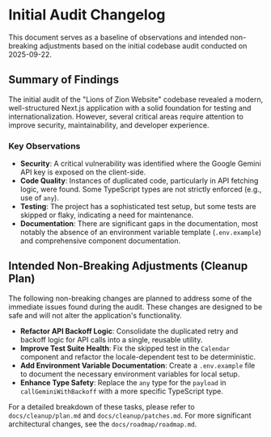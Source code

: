 # Initial Audit Changelog

This document serves as a baseline of observations and intended non-breaking adjustments based on the initial codebase audit conducted on 2025-09-22.

## Summary of Findings

The initial audit of the "Lions of Zion Website" codebase revealed a modern, well-structured Next.js application with a solid foundation for testing and internationalization. However, several critical areas require attention to improve security, maintainability, and developer experience.

### Key Observations

-   **Security**: A critical vulnerability was identified where the Google Gemini API key is exposed on the client-side.
-   **Code Quality**: Instances of duplicated code, particularly in API fetching logic, were found. Some TypeScript types are not strictly enforced (e.g., use of `any`).
-   **Testing**: The project has a sophisticated test setup, but some tests are skipped or flaky, indicating a need for maintenance.
-   **Documentation**: There are significant gaps in the documentation, most notably the absence of an environment variable template (`.env.example`) and comprehensive component documentation.

## Intended Non-Breaking Adjustments (Cleanup Plan)

The following non-breaking changes are planned to address some of the immediate issues found during the audit. These changes are designed to be safe and will not alter the application's functionality.

-   **Refactor API Backoff Logic**: Consolidate the duplicated retry and backoff logic for API calls into a single, reusable utility.
-   **Improve Test Suite Health**: Fix the skipped test in the `Calendar` component and refactor the locale-dependent test to be deterministic.
-   **Add Environment Variable Documentation**: Create a `.env.example` file to document the necessary environment variables for local setup.
-   **Enhance Type Safety**: Replace the `any` type for the `payload` in `callGeminiWithBackoff` with a more specific TypeScript type.

For a detailed breakdown of these tasks, please refer to `docs/cleanup/plan.md` and `docs/cleanup/patches.md`. For more significant architectural changes, see the `docs/roadmap/roadmap.md`.
